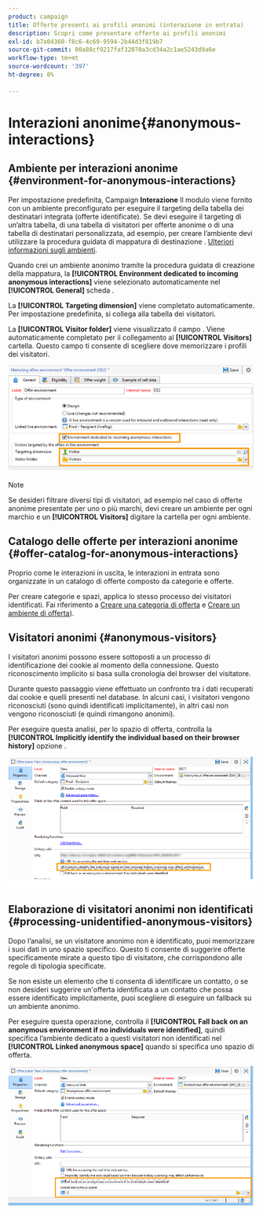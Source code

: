 ```yaml
---
product: campaign
title: Offerte presenti ai profili anonimi (interazione in entrata)
description: Scopri come presentare offerte ai profili anonimi
exl-id: b7a04360-f8c6-4c69-9594-2b44d3f819b7
source-git-commit: 00a88cf9217faf32070a3cd34a2c1ae5243d9a6e
workflow-type: tm+mt
source-wordcount: '397'
ht-degree: 0%

---
```


# Interazioni anonime{#anonymous-interactions}

## Ambiente per interazioni anonime {#environment-for-anonymous-interactions}

Per impostazione predefinita, Campaign **Interazione** Il modulo viene fornito con un ambiente preconfigurato per eseguire il targeting della tabella dei destinatari integrata (offerte identificate). Se devi eseguire il targeting di un’altra tabella, di una tabella di visitatori per offerte anonime o di una tabella di destinatari personalizzata, ad esempio, per creare l’ambiente devi utilizzare la procedura guidata di mappatura di destinazione . [Ulteriori informazioni sugli ambienti](interaction-env.md).

Quando crei un ambiente anonimo tramite la procedura guidata di creazione della mappatura, la **[!UICONTROL Environment dedicated to incoming anonymous interactions]** viene selezionato automaticamente nel **[!UICONTROL General]** scheda .

La **[!UICONTROL Targeting dimension]** viene completato automaticamente. Per impostazione predefinita, si collega alla tabella dei visitatori.

La **[!UICONTROL Visitor folder]** viene visualizzato il campo . Viene automaticamente completato per il collegamento al **[!UICONTROL Visitors]** cartella. Questo campo ti consente di scegliere dove memorizzare i profili dei visitatori.

![](assets/anonymous_environment_option.png)

>[!NOTE]
>
>Se desideri filtrare diversi tipi di visitatori, ad esempio nel caso di offerte anonime presentate per uno o più marchi, devi creare un ambiente per ogni marchio e un **[!UICONTROL Visitors]** digitare la cartella per ogni ambiente.

## Catalogo delle offerte per interazioni anonime {#offer-catalog-for-anonymous-interactions}

Proprio come le interazioni in uscita, le interazioni in entrata sono organizzate in un catalogo di offerte composto da categorie e offerte.

Per creare categorie e spazi, applica lo stesso processo dei visitatori identificati. Fai riferimento a [Creare una categoria di offerta](interaction-offer-catalog.md#creating-offer-categories) e [Creare un ambiente di offerta](interaction-env.md#creating-an-offer-environment)).

## Visitatori anonimi {#anonymous-visitors}

I visitatori anonimi possono essere sottoposti a un processo di identificazione dei cookie al momento della connessione. Questo riconoscimento implicito si basa sulla cronologia del browser del visitatore.

Durante questo passaggio viene effettuato un confronto tra i dati recuperati dai cookie e quelli presenti nel database. In alcuni casi, i visitatori vengono riconosciuti (sono quindi identificati implicitamente), in altri casi non vengono riconosciuti (e quindi rimangono anonimi).

Per eseguire questa analisi, per lo spazio di offerta, controlla la **[!UICONTROL Implicitly identify the individual based on their browser history]** opzione .

![](assets/identification_anonymous_visitors.png)

## Elaborazione di visitatori anonimi non identificati {#processing-unidentified-anonymous-visitors}

Dopo l’analisi, se un visitatore anonimo non è identificato, puoi memorizzare i suoi dati in uno spazio specifico. Questo ti consente di suggerire offerte specificamente mirate a questo tipo di visitatore, che corrispondono alle regole di tipologia specificate.

Se non esiste un elemento che ti consenta di identificare un contatto, o se non desideri suggerire un&#39;offerta identificata a un contatto che possa essere identificato implicitamente, puoi scegliere di eseguire un fallback su un ambiente anonimo.

Per eseguire questa operazione, controlla il **[!UICONTROL Fall back on an anonymous environment if no individuals were identified]**, quindi specifica l’ambiente dedicato a questi visitatori non identificati nel **[!UICONTROL Linked anonymous space]** quando si specifica uno spazio di offerta.

![](assets/anonymous_to_anonymous_environment.png)
